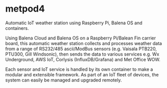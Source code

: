# metpod4
Automatic IoT weather station using Raspberry Pi, Balena OS and containers.

Using Balena Cloud and Balena OS on a Raspberry Pi/Balean Fin carrier board, this automatic weather station collects 
and processes weather data from a range of RS232/485 ascii/ModBus sensors (e.g. Vaisala PTB220, PTU300, Gill Windsonic), then sends the 
data to various services e.g. Wx Underground, AWS IoT, Corlysis (InfluxDB/Grafana) and Met Office WOW. 

Each sensor and IoT service is handled by its own container to make a modular and extensible framework.
As part of an IoT fleet of devices, the system can easily be managed and upgraded remotely.

